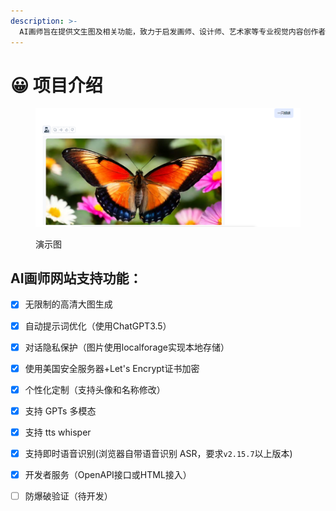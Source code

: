 ```yaml
---
description: >-
  AI画师旨在提供文生图及相关功能，致力于启发画师、设计师、艺术家等专业视觉内容创作者的灵感，辅助其进行艺术创作，还能为媒体、作者等文字内容创作者提供高质量、高效率的配图。同时为大众用户提供了一个零门槛绘画创作平台，让每个人都能展现个性化格调，享受艺术创作的乐趣。
---
```


# 😀 项目介绍

<figure><img src=".gitbook/assets/QQ拼音截图20240322203130.png" alt=""><figcaption><p>演示图</p></figcaption></figure>

## AI画师网站支持功能：

* [x] 无限制的高清大图生成
* [x] 自动提示词优化（使用ChatGPT3.5）
* [x] 对话隐私保护（图片使用localforage实现本地存储）
* [x] 使用美国安全服务器+Let's Encrypt证书加密
* [x] 个性化定制（支持头像和名称修改）
* [x] 支持 GPTs 多模态
* [x] 支持 tts whisper
* [x] 支持即时语音识别(浏览器自带语音识别 ASR，要求`v2.15.7`以上版本)&#x20;
* [x] 开发者服务（OpenAPI接口或HTML接入）
* [ ] 防爆破验证（待开发）



